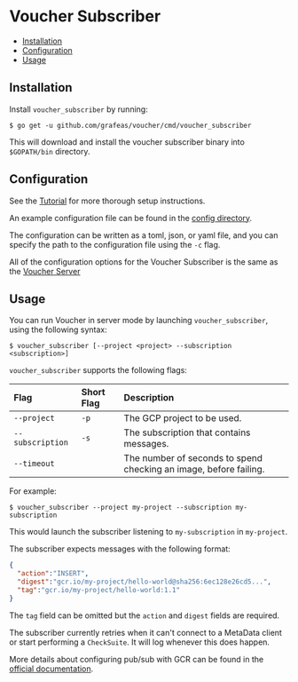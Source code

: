 # Voucher Subscriber

- [Installation](#installation)
- [Configuration](#configuration)
- [Usage](#usage)

## Installation

Install `voucher_subscriber` by running:

```shell
$ go get -u github.com/grafeas/voucher/cmd/voucher_subscriber
```

This will download and install the voucher subscriber binary into `$GOPATH/bin` directory.

## Configuration

See the [Tutorial](TUTORIAL.md) for more thorough setup instructions.

An example configuration file can be found in the [config directory](../../config/config.toml).

The configuration can be written as a toml, json, or yaml file, and you can specify the path to the configuration file using the `-c` flag.

All of the configuration options for the Voucher Subscriber is the same as the [Voucher Server](../voucher_server/README.md#configuration)

## Usage

You can run Voucher in server mode by launching `voucher_subscriber`, using the following syntax:

```shell
$ voucher_subscriber [--project <project> --subscription <subscription>]
```

`voucher_subscriber` supports the following flags:

| Flag        | Short Flag       | Description                                                                |
| :--------   | :--------------- | :------------------------------------------------------------------------- |
| `--project`  | `-p`            | The GCP project to be used.                                                |
| `--subscription` | `-s`        | The subscription that contains messages.                                   |
| `--timeout` |                  | The number of seconds to spend checking an image, before failing.          |

For example:

```shell
$ voucher_subscriber --project my-project --subscription my-subscription
```

This would launch the subscriber listening to `my-subscription` in `my-project`.

The subscriber expects messages with the following format:

```json
{
  "action":"INSERT",
  "digest":"gcr.io/my-project/hello-world@sha256:6ec128e26cd5...",
  "tag":"gcr.io/my-project/hello-world:1.1"
}
```
The `tag` field can be omitted but the `action` and `digest` fields are required.

The subscriber currently retries when it can't connect to a MetaData client or start performing a `CheckSuite`. It will log whenever this does happen.

More details about configuring pub/sub with GCR can be found in the [official documentation](https://cloud.google.com/container-registry/docs/configuring-notifications).
